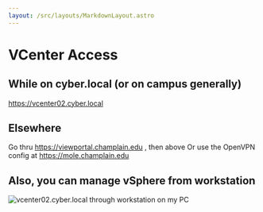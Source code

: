 ```yaml
---
layout: /src/layouts/MarkdownLayout.astro
---
```

# VCenter Access

## While on cyber.local (or on campus generally)
https://vcenter02.cyber.local

## Elsewhere
Go thru https://viewportal.champlain.edu , then above
Or use the OpenVPN config at https://mole.champlain.edu

## Also, you can manage vSphere from workstation
![vcenter02.cyber.local through workstation on my PC](/images/lab02_image.png)